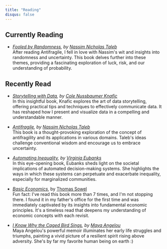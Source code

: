 ```yaml
---
title: "Reading"
disqus: false
---
```


## Currently Reading

- *[Fooled by Randomness](https://www.amazon.com/Fooled-Randomness-Hidden-Markets-Incerto/dp/0812975219), by [Nassim Nicholas Taleb](https://www.fooledbyrandomness.com/)*      
  After reading Antifragile, I fell in love with Nassim's wit and insights into randomness and uncertainty. This book delves further into these themes, providing a fascinating exploration of luck, risk, and our understanding of probability.

## Recently Read

- *[Storytelling with Data](https://www.amazon.com/Storytelling-Data-Visualization-Business-Professionals/dp/1119002257), by [Cole Nussbaumer Knafic](https://www.linkedin.com/in/colenussbaumer/)*     
  In this insightful book, Knafic explores the art of data storytelling, offering practical tips and techniques to effectively communicate data. It has reshaped how I present and visualize data in a compelling and understandable manner.

- *[Antifragile](https://www.amazon.com/Antifragile-Things-That-Disorder-Incerto/dp/0812979680), by [Nassim Nicholas Taleb](https://www.fooledbyrandomness.com/)*    
  This book is a thought-provoking exploration of the concept of antifragility and its applications in various domains. Taleb's ideas challenge conventional wisdom and encourage us to embrace uncertainty.

- *[Automating Inequality](https://www.amazon.com/Automating-Inequality-High-Tech-Profile-Police/dp/1250074312), by [Virginia Eubanks](https://virginia-eubanks.com/about/)*    
  In this eye-opening book, Eubanks sheds light on the societal implications of automated decision-making systems. She highlights the ways in which these systems can perpetuate and exacerbate inequality, especially for marginalized communities.

- *[Basic Economics](https://www.amazon.com/Basic-Economics-Thomas-Sowell/dp/0465060730)*, by [Thomas Sowel](https://www.hoover.org/profiles/thomas-sowell)    
  Fun fact: I've read this book more than 7 times, and I'm not stopping there. I found it in my father's office for the first time and was immediately captivated by its insights into fundamental economic principles. It's a timeless read that deepens my understanding of economic concepts with each revisit.

- *[I Know Why the Caged Bird Sings](https://www.amazon.com/Know-Why-Caged-Bird-Sings/dp/0345514408), by [Maya Angelou](https://www.mayaangelou.com/biography/)*   
  Maya Angelou's powerful memoir illuminates her early life struggles and triumphs, painting a vivid picture of a resilient spirit rising above adversity. She's by far my favorite human being on earth :)
